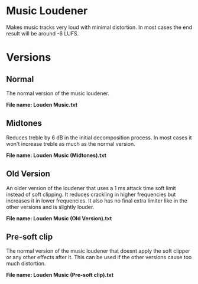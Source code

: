 # Music Loudener
Makes music tracks very loud with minimal distortion. In most cases the end result will be around -6 LUFS.

# Versions

## Normal
The normal version of the music loudener.

**File name: Louden Music.txt**

## Midtones
Reduces treble by 6 dB in the initial decomposition process. In most cases it won't increase treble as much as the normal version.

**File name: Louden Music (Midtones).txt**

## Old Version
An older version of the loudener that uses a 1 ms attack time soft limit instead of soft clipping. It reduces crackling in higher frequencies but increases it in lower frequencies. It also has no final extra limiter like in the other versions and is slightly louder.

**File name: Louden Music (Old Version).txt**

## Pre-soft clip
The normal version of the music loudener that doesnt apply the soft clipper or any other effects after it. This can be used if the other versions cause too much distortion.

**File name: Louden Music (Pre-soft clip).txt**
